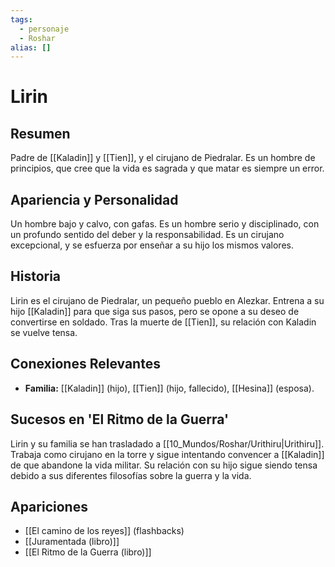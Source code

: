 ```yaml
---
tags:
  - personaje
  - Roshar
alias: []
---
```


# Lirin

## Resumen
Padre de [[Kaladin]] y [[Tien]], y el cirujano de Piedralar. Es un hombre de principios, que cree que la vida es sagrada y que matar es siempre un error.

## Apariencia y Personalidad
Un hombre bajo y calvo, con gafas. Es un hombre serio y disciplinado, con un profundo sentido del deber y la responsabilidad. Es un cirujano excepcional, y se esfuerza por enseñar a su hijo los mismos valores.

## Historia
Lirin es el cirujano de Piedralar, un pequeño pueblo en Alezkar. Entrena a su hijo [[Kaladin]] para que siga sus pasos, pero se opone a su deseo de convertirse en soldado. Tras la muerte de [[Tien]], su relación con Kaladin se vuelve tensa.

## Conexiones Relevantes
* **Familia:** [[Kaladin]] (hijo), [[Tien]] (hijo, fallecido), [[Hesina]] (esposa).

## Sucesos en 'El Ritmo de la Guerra'
Lirin y su familia se han trasladado a [[10_Mundos/Roshar/Urithiru|Urithiru]]. Trabaja como cirujano en la torre y sigue intentando convencer a [[Kaladin]] de que abandone la vida militar. Su relación con su hijo sigue siendo tensa debido a sus diferentes filosofías sobre la guerra y la vida.

## Apariciones
* [[El camino de los reyes]] (flashbacks)
* [[Juramentada (libro)]]
* [[El Ritmo de la Guerra (libro)]]
